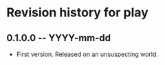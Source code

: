 # Revision history for play

## 0.1.0.0  -- YYYY-mm-dd

* First version. Released on an unsuspecting world.
